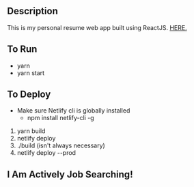 ## Description
This is my personal resume web app built using ReactJS. <a href="https://www.jtaylor.app">HERE.</a>

## To Run
- yarn
- yarn start

## To Deploy
- Make sure Netlify cli is globally installed 
   - npm install netlify-cli -g

1. yarn build
2. netlify deploy
3. ./build (isn't always necessary)
4. netlify deploy --prod

## I Am Actively Job Searching!
